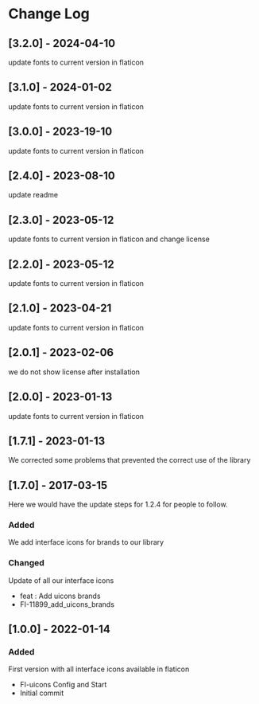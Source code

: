 # Change Log

## [3.2.0] - 2024-04-10
update fonts to current version in flaticon

## [3.1.0] - 2024-01-02
update fonts to current version in flaticon

## [3.0.0] - 2023-19-10
update fonts to current version in flaticon

## [2.4.0] - 2023-08-10
update readme
## [2.3.0] - 2023-05-12
update fonts to current version in flaticon and change license

## [2.2.0] - 2023-05-12
update fonts to current version in flaticon

## [2.1.0] - 2023-04-21
update fonts to current version in flaticon

## [2.0.1] - 2023-02-06
we do not show license after installation

## [2.0.0] - 2023-01-13
update fonts to current version in flaticon 

## [1.7.1] - 2023-01-13

We corrected some problems that prevented the correct use of the library

## [1.7.0] - 2017-03-15

Here we would have the update steps for 1.2.4 for people to follow.

### Added

We add interface icons for brands to our library

### Changed

Update of all our interface icons

- feat : Add uicons brands
- FI-11899_add_uicons_brands

## [1.0.0] - 2022-01-14

### Added

First version with all interface icons available in flaticon

- FI-uicons Config and Start
- Initial commit
